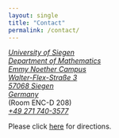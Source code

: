 ```yaml
---
layout: single
title: "Contact"
permalink: /contact/
---
```


<a class="social-btn" style="white-space: nowrap" href="https://www.google.de/maps/place/50°52'25.9%22N+8°00'18.2%22E/@50.873858,8.0039812,18z/data=!3m1!4b1!4m5!3m4!1s0x0:0x0!8m2!3d50.873858!4d8.005053" target="_blank" rel="noopener noreferrer">
<i class="fa fa-fw fa-map-marker" aria-hidden="true">
University of Siegen <br>
Department of Mathematics <br>
Emmy Noether Campus <br>
Walter-Flex-Straße 3 <br>
57068 Siegen <br>
Germany
</i>
</a>
<br>
(Room ENC-D 208)

<br>
<a class="social-btn" style="white-space: nowrap" href="tel:+49 271 740-3577" target="_blank" rel="noopener noreferrer">
  <i class="fa fa-fw fa-phone">+49 271 740-3577</i>
</a>
<br>

Please click [here](http://www.uni-siegen.de/fb6/fb6/anfahrt/index.html.en?lang=en) for directions.

